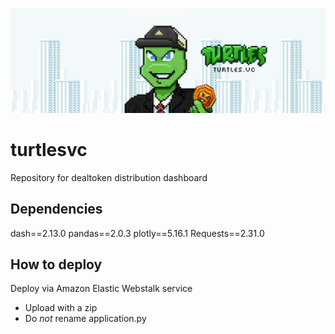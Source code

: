 ![alt text](assets/vcbanner.png)
    
# turtlesvc
Repository for dealtoken distribution dashboard

## Dependencies
dash==2.13.0
pandas==2.0.3
plotly==5.16.1
Requests==2.31.0

## How to deploy
Deploy via Amazon Elastic Webstalk service
- Upload with a zip
- Do *not* rename application.py


